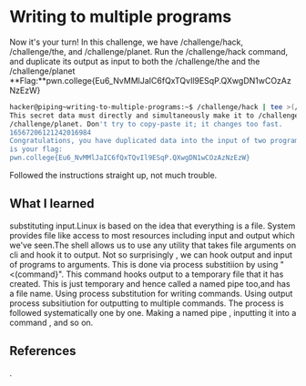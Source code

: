 # Writing to multiple programs
Now it's your turn! In this challenge, we have /challenge/hack, /challenge/the, and /challenge/planet. Run the /challenge/hack command, and duplicate its output as input to both the /challenge/the and the /challenge/planet
**Flag:**pwn.college{Eu6_NvMMlJaIC6fQxTQvIl9ESqP.QXwgDN1wCOzAzNzEzW}


```bash
hacker@piping~writing-to-multiple-programs:~$ /challenge/hack | tee >(/challenge/the) >(/challenge/planet)
This secret data must directly and simultaneously make it to /challenge/the and 
/challenge/planet. Don't try to copy-paste it; it changes too fast.
16567206121242016984
Congratulations, you have duplicated data into the input of two programs! Here 
is your flag:
pwn.college{Eu6_NvMMlJaIC6fQxTQvIl9ESqP.QXwgDN1wCOzAzNzEzW}
```
Followed the instructions straight up, not much trouble.
## What I learned
substituting input.Linux is based on the idea that everything is a file. System provides file like access to most resources including input and output which we've seen.The shell allows us to use any utility that takes file arguments on cli and hook it to output. Not so surprisingly , we can hook output and input of programs to arguments. This is done via process substitiion by using " <(command}".
This command hooks output to a temporary file that it has created. This is just temporary and hence called a named pipe too,and has a file name.
Using process substitution for writing commands.
Using output process subsitiution for outputting to multiple commands. The process is followed systematically one by one.
Making a named pipe , inputting it into a command , and so on.
## References 
.